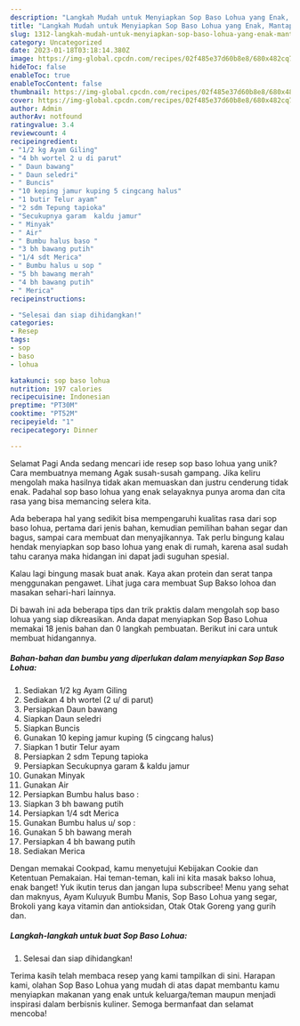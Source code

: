 ```yaml
---
description: "Langkah Mudah untuk Menyiapkan Sop Baso Lohua yang Enak, Mantap"
title: "Langkah Mudah untuk Menyiapkan Sop Baso Lohua yang Enak, Mantap"
slug: 1312-langkah-mudah-untuk-menyiapkan-sop-baso-lohua-yang-enak-mantap
category: Uncategorized
date: 2023-01-18T03:18:14.380Z
image: https://img-global.cpcdn.com/recipes/02f485e37d60b8e8/680x482cq70/sop-baso-lohua-foto-resep-utama.jpg
hideToc: false
enableToc: true
enableTocContent: false
thumbnail: https://img-global.cpcdn.com/recipes/02f485e37d60b8e8/680x482cq70/sop-baso-lohua-foto-resep-utama.jpg
cover: https://img-global.cpcdn.com/recipes/02f485e37d60b8e8/680x482cq70/sop-baso-lohua-foto-resep-utama.jpg
author: Admin
authorAv: notfound
ratingvalue: 3.4
reviewcount: 4
recipeingredient:
- "1/2 kg Ayam Giling"
- "4 bh wortel 2 u di parut"
- " Daun bawang"
- " Daun seledri"
- " Buncis"
- "10 keping jamur kuping 5 cingcang halus"
- "1 butir Telur ayam"
- "2 sdm Tepung tapioka"
- "Secukupnya garam  kaldu jamur"
- " Minyak"
- " Air"
- " Bumbu halus baso "
- "3 bh bawang putih"
- "1/4 sdt Merica"
- " Bumbu halus u sop "
- "5 bh bawang merah"
- "4 bh bawang putih"
- " Merica"
recipeinstructions:

- "Selesai dan siap dihidangkan!"
categories:
- Resep
tags:
- sop
- baso
- lohua

katakunci: sop baso lohua 
nutrition: 197 calories
recipecuisine: Indonesian
preptime: "PT30M"
cooktime: "PT52M"
recipeyield: "1"
recipecategory: Dinner

---
```



Selamat Pagi Anda sedang mencari ide resep sop baso lohua yang unik? Cara membuatnya memang Agak susah-susah gampang. Jika keliru mengolah maka hasilnya tidak akan memuaskan dan justru cenderung tidak enak. Padahal sop baso lohua yang enak selayaknya punya aroma dan cita rasa yang bisa memancing selera kita.


Ada beberapa hal yang sedikit bisa mempengaruhi kualitas rasa dari sop baso lohua, pertama dari jenis bahan, kemudian pemilihan bahan segar dan bagus, sampai cara membuat dan menyajikannya. Tak perlu bingung kalau hendak menyiapkan sop baso lohua yang enak di rumah, karena asal sudah tahu caranya maka hidangan ini dapat jadi suguhan spesial.

Kalau lagi bingung masak buat anak. Kaya akan protein dan serat tanpa menggunakan pengawet. Lihat juga cara membuat Sup Bakso lohoa dan masakan sehari-hari lainnya.


Di bawah ini ada beberapa tips dan trik praktis dalam mengolah sop baso lohua yang siap dikreasikan. Anda dapat menyiapkan Sop Baso Lohua memakai 18 jenis bahan dan 0 langkah pembuatan. Berikut ini cara untuk membuat hidangannya.

<!--inarticleads1-->

##### Bahan-bahan dan bumbu yang diperlukan dalam menyiapkan Sop Baso Lohua:

1. Sediakan 1/2 kg Ayam Giling
1. Sediakan 4 bh wortel (2 u/ di parut)
1. Persiapkan  Daun bawang
1. Siapkan  Daun seledri
1. Siapkan  Buncis
1. Gunakan 10 keping jamur kuping (5 cingcang halus)
1. Siapkan 1 butir Telur ayam
1. Persiapkan 2 sdm Tepung tapioka
1. Persiapkan Secukupnya garam &amp; kaldu jamur
1. Gunakan  Minyak
1. Gunakan  Air
1. Persiapkan  Bumbu halus baso :
1. Siapkan 3 bh bawang putih
1. Persiapkan 1/4 sdt Merica
1. Gunakan  Bumbu halus u/ sop :
1. Gunakan 5 bh bawang merah
1. Persiapkan 4 bh bawang putih
1. Sediakan  Merica


Dengan memakai Cookpad, kamu menyetujui Kebijakan Cookie dan Ketentuan Pemakaian. Hai teman-teman, kali ini kita masak bakso lohua, enak banget! Yuk ikutin terus dan jangan lupa subscribee! Menu yang sehat dan maknyus, Ayam Kuluyuk Bumbu Manis, Sop Baso Lohua yang segar, Brokoli yang kaya vitamin dan antioksidan, Otak Otak Goreng yang gurih dan. 

<!--inarticleads2-->

##### Langkah-langkah untuk buat Sop Baso Lohua:


1. Selesai dan siap dihidangkan!



Terima kasih telah membaca resep yang kami tampilkan di sini. Harapan kami, olahan Sop Baso Lohua yang mudah di atas dapat membantu kamu menyiapkan makanan yang enak untuk keluarga/teman maupun menjadi inspirasi dalam berbisnis kuliner. Semoga bermanfaat dan selamat mencoba!
